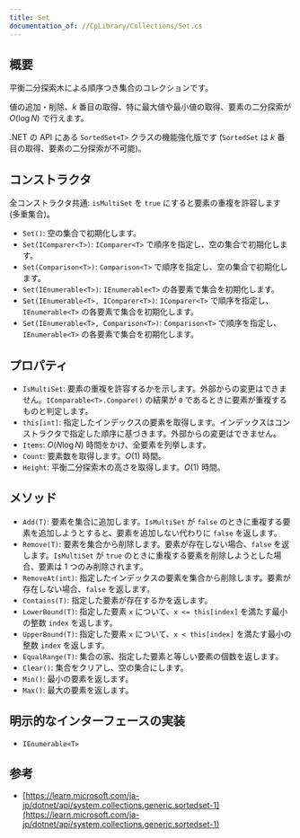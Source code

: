 ```yaml
---
title: Set
documentation_of: //CpLibrary/Collections/Set.cs
---
```


## 概要

平衡二分探索木による順序つき集合のコレクションです。

値の追加・削除、$k$ 番目の取得、特に最大値や最小値の取得、要素の二分探索が $O(\log N)$ で行えます。

.NET の API にある `SortedSet<T>` クラスの機能強化版です (`SortedSet` は $k$ 番目の取得、要素の二分探索が不可能)。

## コンストラクタ

全コンストラクタ共通: `isMultiSet` を `true` にすると要素の重複を許容します (多重集合)。

- `Set()`: 空の集合で初期化します。
- `Set(IComparer<T>)`: `IComparer<T>` で順序を指定し、空の集合で初期化します。
- `Set(Comparison<T>)`: `Comparison<T>` で順序を指定し、空の集合で初期化します。
- `Set(IEnumerable<T>)`: `IEnumerable<T>` の各要素で集合を初期化します。
- `Set(IEnumerable<T>, IComparer<T>)`: `IComparer<T>` で順序を指定し、`IEnumerable<T>` の各要素で集合を初期化します。
- `Set(IEnumerable<T>, Comparison<T>)`: `Comparison<T>` で順序を指定し、`IEnumerable<T>` の各要素で集合を初期化します。

## プロパティ

- `IsMultiSet`: 要素の重複を許容するかを示します。外部からの変更はできません。`IComparable<T>.Compare()` の結果が `0` であるときに要素が重複するものと判定します。
- `this[int]`: 指定したインデックスの要素を取得します。インデックスはコンストラクタで指定した順序に基づきます。外部からの変更はできません。
- `Items`: $O(N\log N)$ 時間をかけ、全要素を列挙します。
- `Count`: 要素数を取得します。$O(1)$ 時間。
- `Height`: 平衡二分探索木の高さを取得します。$O(1)$ 時間。

## メソッド

- `Add(T)`: 要素を集合に追加します。`IsMultiSet` が `false` のときに重複する要素を追加しようとすると、要素を追加しない代わりに `false` を返します。
- `Remove(T)`: 要素を集合から削除します。要素が存在しない場合、`false` を返します。`IsMultiSet` が `true` のときに重複する要素を削除しようとした場合、要素は 1 つのみ削除されます。
- `RemoveAt(int)`: 指定したインデックスの要素を集合から削除します。要素が存在しない場合、`false` を返します。
- `Contains(T)`: 指定した要素が存在するかを返します。
- `LowerBound(T)`: 指定した要素 `x` について、`x <= this[index]` を満たす最小の整数 `index` を返します。
- `UpperBound(T)`: 指定した要素 `x` について、`x < this[index]` を満たす最小の整数 `index` を返します。
- `EqualRange(T)`: 集合の家、指定した要素と等しい要素の個数を返します。
- `Clear()`: 集合をクリアし、空の集合にします。
- `Min()`: 最小の要素を返します。
- `Max()`: 最大の要素を返します。

## 明示的なインターフェースの実装

- `IEnumerable<T>`

## 参考

- [https://learn.microsoft.com/ja-jp/dotnet/api/system.collections.generic.sortedset-1](https://learn.microsoft.com/ja-jp/dotnet/api/system.collections.generic.sortedset-1)
